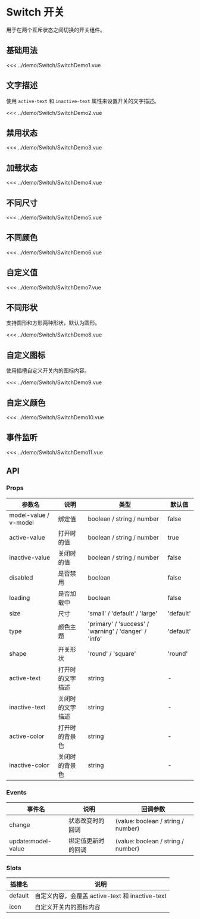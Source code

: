 # Switch 开关

用于在两个互斥状态之间切换的开关组件。

<script setup>
import SwitchDemo1 from '../demo/Switch/SwitchDemo1.vue'
import SwitchDemo2 from '../demo/Switch/SwitchDemo2.vue'
import SwitchDemo3 from '../demo/Switch/SwitchDemo3.vue'
import SwitchDemo4 from '../demo/Switch/SwitchDemo4.vue'
import SwitchDemo5 from '../demo/Switch/SwitchDemo5.vue'
import SwitchDemo6 from '../demo/Switch/SwitchDemo6.vue'
import SwitchDemo7 from '../demo/Switch/SwitchDemo7.vue'
import SwitchDemo8 from '../demo/Switch/SwitchDemo8.vue'
import SwitchDemo9 from '../demo/Switch/SwitchDemo9.vue'
import SwitchDemo10 from '../demo/Switch/SwitchDemo10.vue'
import SwitchDemo11 from '../demo/Switch/SwitchDemo11.vue'
</script>

<style scoped>
.switch-demo {
  padding: 20px 0;
}
.demo-switch {
  display: flex;
  align-items: center;
  flex-wrap: wrap;
  gap: 12px;
  padding: 20px;
}
</style>

## 基础用法

<Demo>
<SwitchDemo1/>
</Demo>

<CollapsibleCode>

<<< ../demo/Switch/SwitchDemo1.vue

</CollapsibleCode>

## 文字描述

使用 `active-text` 和 `inactive-text` 属性来设置开关的文字描述。

<Demo>
<SwitchDemo2/>
</Demo>

<CollapsibleCode>

<<< ../demo/Switch/SwitchDemo2.vue

</CollapsibleCode>

## 禁用状态

<Demo>
<SwitchDemo3/>
</Demo>

<CollapsibleCode>

<<< ../demo/Switch/SwitchDemo3.vue

</CollapsibleCode>

## 加载状态

<Demo>
<SwitchDemo4/>
</Demo>

<CollapsibleCode>

<<< ../demo/Switch/SwitchDemo4.vue

</CollapsibleCode>

## 不同尺寸

<Demo>
<SwitchDemo5/>
</Demo>

<CollapsibleCode>

<<< ../demo/Switch/SwitchDemo5.vue

</CollapsibleCode>

## 不同颜色

<Demo>
<SwitchDemo6/>
</Demo>

<CollapsibleCode>

<<< ../demo/Switch/SwitchDemo6.vue

</CollapsibleCode>

## 自定义值

<Demo>
<SwitchDemo7/>
</Demo>

<CollapsibleCode>

<<< ../demo/Switch/SwitchDemo7.vue

</CollapsibleCode>

## 不同形状

支持圆形和方形两种形状，默认为圆形。

<Demo>
<SwitchDemo8/>
</Demo>

<CollapsibleCode>

<<< ../demo/Switch/SwitchDemo8.vue

</CollapsibleCode>

## 自定义图标

使用插槽自定义开关内的图标内容。

<Demo>
<SwitchDemo9/>
</Demo>

<CollapsibleCode>

<<< ../demo/Switch/SwitchDemo9.vue

</CollapsibleCode>

## 自定义颜色

<Demo>
<SwitchDemo10/>
</Demo>

<CollapsibleCode>

<<< ../demo/Switch/SwitchDemo10.vue

</CollapsibleCode>

## 事件监听

<Demo>
<SwitchDemo11/>
</Demo>

<CollapsibleCode>

<<< ../demo/Switch/SwitchDemo11.vue

</CollapsibleCode>

## API

### Props

| 参数名                | 说明             | 类型                                                  | 默认值    |
| --------------------- | ---------------- | ----------------------------------------------------- | --------- |
| model-value / v-model | 绑定值           | boolean / string / number                             | false     |
| active-value          | 打开时的值       | boolean / string / number                             | true      |
| inactive-value        | 关闭时的值       | boolean / string / number                             | false     |
| disabled              | 是否禁用         | boolean                                               | false     |
| loading               | 是否加载中       | boolean                                               | false     |
| size                  | 尺寸             | 'small' / 'default' / 'large'                         | 'default' |
| type                  | 颜色主题         | 'primary' / 'success' / 'warning' / 'danger' / 'info' | 'default' |
| shape                 | 开关形状         | 'round' / 'square'                                    | 'round'   |
| active-text           | 打开时的文字描述 | string                                                | -         |
| inactive-text         | 关闭时的文字描述 | string                                                | -         |
| active-color          | 打开时的背景色   | string                                                | -         |
| inactive-color        | 关闭时的背景色   | string                                                | -         |

### Events

| 事件名             | 说明               | 回调参数                           |
| ------------------ | ------------------ | ---------------------------------- |
| change             | 状态改变时的回调   | (value: boolean / string / number) |
| update:model-value | 绑定值更新时的回调 | (value: boolean / string / number) |

### Slots

| 插槽名  | 说明                                            |
| ------- | ----------------------------------------------- |
| default | 自定义内容，会覆盖 active-text 和 inactive-text |
| icon    | 自定义开关内的图标内容                          |
